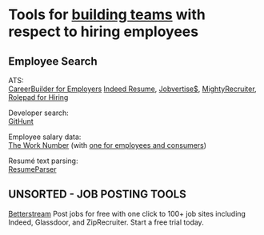 
# Tools for [building teams](https://notageni.us/mgmt-teams/) with respect to hiring employees

## Employee Search

ATS:  
[CareerBuilder for Employers](https://hiring.careerbuilder.com/)
[Indeed Resume](https://resumes.indeed.com/),
[Jobvertise$](https://www.jobvertise.com/),
[MightyRecruiter](https://www.mightyrecruiter.com/),
[Rolepad for Hiring](https://rolepad.com/hiring)

Developer search:  
[GitHunt](https://githunt.dev/)

Employee salary data:  
[The Work Number](https://theworknumber.com/) (with [one for employees and consumers](https://employees.theworknumber.com/))

Resumé text parsing:  
[ResumeParser](https://github.com/gogsbread/ResumeParser)

## UNSORTED - JOB POSTING TOOLS

[Betterstream](https://www.betterteam.com/)
Post jobs for free with one click to 100+ job sites including Indeed, Glassdoor, and ZipRecruiter. Start a free trial today.
